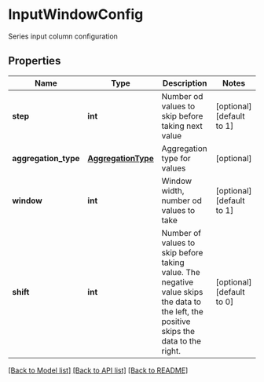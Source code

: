 # InputWindowConfig

Series input column configuration
## Properties
Name | Type | Description | Notes
------------ | ------------- | ------------- | -------------
**step** | **int** | Number od values to skip before taking next value | [optional] [default to 1]
**aggregation_type** | [**AggregationType**](AggregationType.md) | Aggregation type for values | [optional] 
**window** | **int** | Window width, number od values to take | [optional] [default to 1]
**shift** | **int** | Number of values to skip before taking value.  The negative value skips the data to the left, the positive skips the data to the right. | [optional] [default to 0]

[[Back to Model list]](../README.md#documentation-for-models) [[Back to API list]](../README.md#documentation-for-api-endpoints) [[Back to README]](../README.md)


